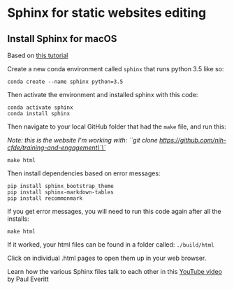 Sphinx for static websites editing
==================================

Install Sphinx for macOS
------------------------

Based on [this tutorial](https://www.sphinx-doc.org/en/master/usage/installation.html)

Create a new conda environment called `sphinx` that runs python 3.5 like
so:

    conda create --name sphinx python=3.5

Then activate the environment and installed sphinx with this code:

    conda activate sphinx
    conda install sphinx

Then navigate to your local GitHub folder that had the `make` file, and
run this:

*Note: this is the website I\'m working with: \`\`git clone
https://github.com/nih-cfde/training-and-engagement\`\`*

    make html

Then install dependencies based on error messages:

    pip install sphinx_bootstrap_theme
    pip install sphinx-markdown-tables
    pip install recommonmark

If you get error messages, you will need to run this code again after
all the installs:

    make html

If it worked, your html files can be found in a folder called:
`./build/html`

Click on individual .html pages to open them up in your web browser.

Learn how the various Sphinx files talk to each other in this [YouTube
video](https://www.youtube.com/watch?v=7adnbsj9A4w) by Paul Everitt
